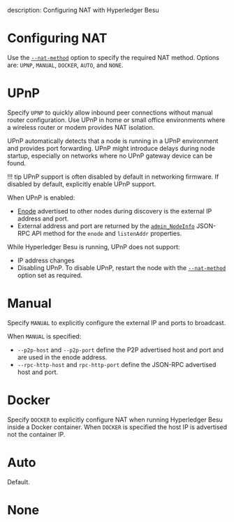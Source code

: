 description: Configuring NAT with Hyperledger Besu
<!--- END of page meta data -->

# Configuring NAT 

Use the [`--nat-method`](../../Reference/CLI/CLI-Syntax.md#nat-method) option to specify the required 
NAT method. Options are: `UPNP`, `MANUAL`, `DOCKER`, `AUTO`, and `NONE`. 

# UPnP

Specify `UPNP` to quickly allow inbound peer connections without manual router configuration. Use UPnP 
in home or small office environments where a wireless router or modem provides NAT isolation. 

UPnP automatically detects that a node is running in a UPnP environment and provides port forwarding. 
UPnP might introduce delays during node startup, especially on networks where no UPnP gateway device can be found.

!!! tip 
    UPnP support is often disabled by default in networking firmware. If disabled by default, explicitly
    enable UPnP support. 
    
When UPnP is enabled: 

* [Enode](../../Concepts/Node-Keys.md#enode-url) advertised to other nodes during discovery is the external IP address and port. 
* External address and port are returned by the [`admin_NodeInfo`](../../Reference/API-Methods.md#admin_nodeinfo)
  JSON-RPC API method for the `enode` and `listenAddr` properties. 
  
While Hyperledger Besu is running, UPnP does not support: 

* IP address changes
* Disabling UPnP. To disable UPnP, restart the node with the [`--nat-method`](../../Reference/CLI/CLI-Syntax.md#nat-method)
option set as required. 

# Manual 

Specify `MANUAL` to explicitly configure the external IP and ports to broadcast. 

When `MANUAL` is specified:  

* `--p2p-host` and `--p2p-port` define the P2P advertised host and port and are used in the enode address.    
* `--rpc-http-host` and `rpc-http-port` define the JSON-RPC advertised host and port. 

# Docker 

Specify `DOCKER` to explicitly configure NAT when running Hyperledger Besu inside a Docker container. 
When `DOCKER` is specified the host IP is advertised not the container IP. 

# Auto 

Default. 

# None 

